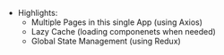 + Highlights:
  + Multiple Pages in this single App (using Axios)
  + Lazy Cache (loading componenets when needed)
  + Global State Management (using Redux)